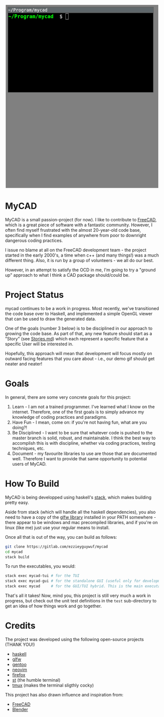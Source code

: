 <p align="center">
  <img src="https://github.com/ezzieyguywuf/gif_demos/blob/master/mycad_drawEntity_optimized.gif" />
</p>

MyCAD
=====

MyCAD is a small passion-project (for now). I like to contribute to
[FreeCAD](https://freecadweb.org), which is a great piece of software with a fantastic
community. However, I often find myself frustrated with the almost 20-year-old code base,
specifically when I find examples of anywhere from poor to downright dangerous coding
practices.

I issue no blame at all on the FreeCAD development team - the project started in the early
2000's, a time when c++ (and many things!) was a much different thing. Also, it is run by
a group of volunteers - we all do our best.

However, in an attempt to satisfy the OCD in me, I'm going to try a "ground up" approach
to what I think a CAD package should/could be.

Project Status
==============

mycad continues to be a work in progress. Most recently, we've transitioned the
code base over to Haskell, and implemented a simple OpenGL viewer that can be
used to draw the generated data.

One of the goals (number 3 below) is to be disciplined in our approach to
growing the code base. As part of that, any new feature should start as a
"Story" (see [Stories.md](Stories.md)) which each represent a specific feature
that a specific User will be interested in.

Hopefully, this approach will mean that development will focus mostly on
outward facing features that you care about - i.e., our demo gif should get
neater and neater!

Goals
=====

In general, there are some very concrete goals for this project:

1. Learn - I am not a trained programmer. I've learned what I know on the
   internet.  Therefore, one of the first goals is to simply advance my
   knowledge of coding practices and paradigms.
2. Have Fun - I mean, come on: if you're not having fun, what are you doing?!
3. Be Disciplined - I want to be sure that whatever code is pushed to the
   master branch is solid, robust, and maintainable. I think the best way to
   accomplish this is with discipline, whether via coding practices, testing
   techniques, etc.
4. Document - my favourite libraries to use are those that are documented well.
   Therefore I want to provide that same opportunity to potential users of
   MyCAD.

How To Build
============
MyCAD is being developped using haskell's
[stack](https://docs.haskellstack.org/en/stable/README/), which makes building
pretty easy.

Aside from stack (which will handle all the haskell dependencies), you also
need to have a copy of the [glfw library](https://www.glfw.org/) installed in
your PATH somewhere - there appear to be windows and mac precompiled libraries,
and if you're on linux (like me) just use your regular means to install.

Once all that is out of the way, you can build as follows:

```sh
git clone https://gitlab.com/ezzieyguywuf/mycad
cd mycad
stack build
```

To run the executables, you would:

```sh
stack exec mycad-tui # for the TUI
stack exec mycad-gui # for the standalone GUI (useful only for development)
stack exec mycad     # for the GUI/TUI hybrid. This is the main executable
```

That's all it takes! Now, mind you, this project is still very much a work in
progress, but check out the unit test definitions in the `test` sub-directory
to get an idea of how things work and go together.

Credits
=======

The project was developed using the following open-source projects (THANK YOU!)
- [haskell](https://www.haskell.org)
- [glfw](https://www.glfw.org/)
- [gentoo](https://www.gentoo.org/)
- [neovim](https://neovim.io/)
- [firefox](https://www.mozilla.org/en-US/firefox/new/)
- [st](https://st.suckless.org/) (the humble terminal)
- [tmux](https://github.com/tmux/tmux) (makes the terminal sligthly cocky)

This project has also drawn influence and inspiration from:

- [FreeCAD](https://www.freecadweb.org/)
- [Blender](https://www.blender.org/)

